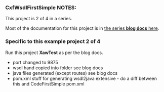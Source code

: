 ### CxfWsdlFirstSimple NOTES:

This project is 2 of 4 in a series.

Most of the documentation for this project is in [the series **blog docs** here](https://betterologist.net/2016/06/camel-cxf-x__project-supplement/).

### Specific to this example project 2 of 4

Run this project **XawTest** as per the blog docs.

 * port changed to 9875
 * wsdl hand copied into folder see blog docs
 * java files generated (except routes) see blog docs
 * pom.xml stuff for generating wsdl2java extensive - do a diff between this and CodeFirstSimple pom.xml
